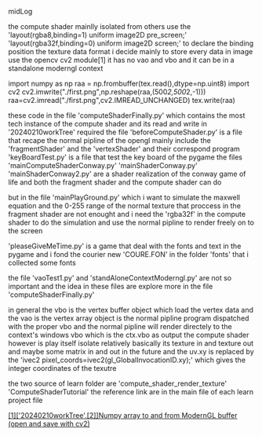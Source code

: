 midLog

the compute shader mainlly isolated from others
use the
'layout(rgba8,binding=1) uniform image2D pre_screen;'
'layout(rgba32f,binding=0) uniform image2D screen;'
to declare the binding position the texture data format
i decide mainly to store every data in image use the opencv cv2 module[1]
it has no vao and vbo and it can be in a standalone moderngl context

import numpy as np
raa = np.frombuffer(tex.read(),dtype=np.uint8)
import cv2
cv2.imwrite("./first.png",np.reshape(raa,(500*2,500*2,-1)))
raa=cv2.imread("./first.png",cv2.IMREAD_UNCHANGED)
tex.write(raa)

these code in the file
'computeShaderFinally.py' which contains the most tech instance of the compute shader and its read and write in '20240210workTree' required
the file
'beforeComputeShader.py' is a file that recape the normal pipline of the opengl mainly include the 'fragmentShader' and the 'vertexShader' and their correspond program
'keyBoardTest.py' is a file that test the key board of the pygame
the files
'mainComputeShaderConway.py'
'mainShaderConway.py'
'mainShaderConway2.py'
are a shader realization of the conway game of life
and both the fragment shader and the compute shader can do

but in the file
'mainPlayGround.py' which i want to simulate the maxwell equation
and the 0-255 range of the normal texture that proccess in the fragment shader are not enought
and i need the 'rgba32f' in the compute shader to do the simulation and use the normal pipline to render freely on to the screen


'pleaseGiveMeTime.py' is a game that deal with the fonts and text in the pygame and i fond the courier new 'COURE.FON' in
the folder
'fonts' that i collected some fonts


the file
'vaoTest1.py' and
'standAloneContextModerngl.py' are not so important and the idea in these files are explore more in
the file
'computeShaderFinally.py'

in general the vbo is the vertex buffer object which load the vertex data
and the vao is the vertex array object is the normal pipline program dispatched with the proper vbo
and the normal pipline will render directely to the context's windows vbo which is the ctx.vbo as output
the compute shader however is play itself isolate relatively basically its texture in and texture out and maybe some matrix in and out in the future
and the uv.xy is replaced by the 
'ivec2 pixel_coords=ivec2(gl_GlobalInvocationID.xy);'
which gives the integer coordinates of the texutre


the two source of learn folder are
'compute_shader_render_texture'
'ComputeShaderTutorial'
the reference link are in the main file of each learn project file

[[1]['20240210workTree'.[2]]Numpy array to and from ModernGL buffer (open and save with cv2)](https://stackoverflow.com/questions/65056007/numpy-array-to-and-from-moderngl-buffer-open-and-save-with-cv2)



